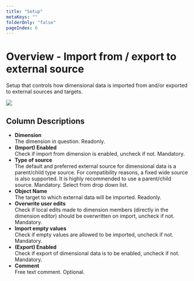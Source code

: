 ```yaml
---
title: "Setup"
metaKeys: ""
folderOnly: "false"
pageIndex: 6
---
```

# Overview - Import from / export to external source

Setup that controls how dimensional data is imported from and/or exported to external sources and targets.

![](https://profitbasedocs.blob.core.windows.net/enduserhelp/images/DimensionSetup.JPG)

## Column Descriptions

- **Dimension**<br/>
The dimension in question. Readonly.
- **(Import) Enabled**<br/>
Check if import from dimension is enabled, uncheck if not. Mandatory.
- **Type of source**<br/>
The default and preferred external source for dimensional data is a parent/child type source. For compatibility reasons, a fixed wide source is also supported. It is highly recommended to use a parent/child source. Mandatory. Select from drop down list.
- **Object Name**<br/>
The target to which external data will be imported. Readonly.
- **Overwrite user edits**<br/>
Check if local edits made to dimension members (directly in the dimension editor) should be overwritten on import, uncheck if not. Mandatory.
- **Import empty values**<br/>
Check if empty values are allowed to be imported, uncheck if not. Mandatory.
- **(Export) Enabled**<br/>
Check if export of dimensional data is to be enabled, uncheck if not. Mandatory.
- **Comment**<br/>
Free text comment. Optional.
